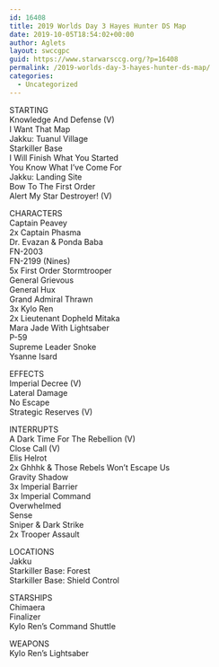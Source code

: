 ```yaml
---
id: 16408
title: 2019 Worlds Day 3 Hayes Hunter DS Map
date: 2019-10-05T18:54:02+00:00
author: Aglets
layout: swccgpc
guid: https://www.starwarsccg.org/?p=16408
permalink: /2019-worlds-day-3-hayes-hunter-ds-map/
categories:
  - Uncategorized
---
```

STARTING  
Knowledge And Defense (V)  
I Want That Map  
Jakku: Tuanul Village  
Starkiller Base  
I Will Finish What You Started  
You Know What I’ve Come For  
Jakku: Landing Site  
Bow To The First Order  
Alert My Star Destroyer! (V)

CHARACTERS  
Captain Peavey  
2x Captain Phasma  
Dr. Evazan & Ponda Baba  
FN-2003  
FN-2199 (Nines)  
5x First Order Stormtrooper  
General Grievous  
General Hux  
Grand Admiral Thrawn  
3x Kylo Ren  
2x Lieutenant Dopheld Mitaka  
Mara Jade With Lightsaber  
P-59  
Supreme Leader Snoke  
Ysanne Isard

EFFECTS  
Imperial Decree (V)  
Lateral Damage  
No Escape  
Strategic Reserves (V)

INTERRUPTS  
A Dark Time For The Rebellion (V)  
Close Call (V)  
Elis Helrot  
2x Ghhhk & Those Rebels Won’t Escape Us  
Gravity Shadow  
3x Imperial Barrier  
3x Imperial Command  
Overwhelmed  
Sense  
Sniper & Dark Strike  
2x Trooper Assault

LOCATIONS  
Jakku  
Starkiller Base: Forest  
Starkiller Base: Shield Control

STARSHIPS  
Chimaera  
Finalizer  
Kylo Ren’s Command Shuttle

WEAPONS  
Kylo Ren’s Lightsaber